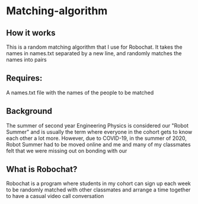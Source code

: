 # Matching-algorithm
## How it works
This is a random matching algorithm that I use for Robochat. It takes the names in names.txt separated by a new line, and randomly matches the names into pairs

## Requires:
A names.txt file with the names of the people to be matched

## Background
The summer of second year Engineering Physics is considered our "Robot Summer" and is usually the term where everyone in the cohort gets to know each other a lot more. However, due to COVID-19, in the summer of 2020, Robot Summer had to be moved online and me and many of my classmates felt that we were missing out on bonding with our

## What is Robochat?
Robochat is a program where students in my cohort can sign up each week to be randomly matched with other classmates and arrange a time together to have a casual video call conversation
